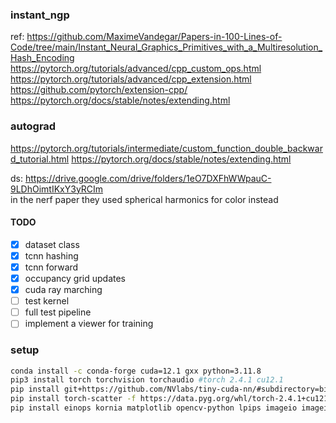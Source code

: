 ### instant_ngp
ref: https://github.com/MaximeVandegar/Papers-in-100-Lines-of-Code/tree/main/Instant_Neural_Graphics_Primitives_with_a_Multiresolution_Hash_Encoding
https://pytorch.org/tutorials/advanced/cpp_custom_ops.html
https://pytorch.org/tutorials/advanced/cpp_extension.html
https://github.com/pytorch/extension-cpp/
https://pytorch.org/docs/stable/notes/extending.html

### autograd
https://pytorch.org/tutorials/intermediate/custom_function_double_backward_tutorial.html
https://pytorch.org/docs/stable/notes/extending.html

ds: https://drive.google.com/drive/folders/1eO7DXFhWWpauC-9LDhOimtIKxY3yRCIm \
in the nerf paper they used spherical harmonics for color instead
#### TODO
- [x] dataset class
- [x] tcnn hashing
- [x] tcnn forward
- [x] occupancy grid updates
- [x] cuda ray marching
- [ ] test kernel
- [ ] full test pipeline
- [ ] implement a viewer for training

### setup 
```sh
conda install -c conda-forge cuda=12.1 gxx python=3.11.8
pip3 install torch torchvision torchaudio #torch 2.4.1 cu12.1
pip install git+https://github.com/NVlabs/tiny-cuda-nn/#subdirectory=bindings/torch
pip install torch-scatter -f https://data.pyg.org/whl/torch-2.4.1+cu121.html
pip install einops kornia matplotlib opencv-python lpips imageio imageio-ffmpeg scipy pymcubes trimesh dearpygui lightning
```
